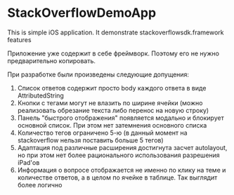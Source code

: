 # StackOverflowDemoApp
This is simple iOS application. It demonstrate stackoverflowsdk.framework features


Приложение уже содержит в себе фреймворк. Поэтому его не нужно предварительно копировать.

При разработке были произведены следующие допущения:
1. Список ответов содержит просто body каждого ответа в виде AttributedString
2. Кнопки с тегами могут не влазить по ширине ячейки (можно реализовать обрезание текста либо перенос на новую строку)
3. Панель "быстрого отображения" появляется модально и блокирует основной список. При этом нет затемнения основного списка
4. Количество тегов ограничено 5-ю (в данный момент на stackoverflow нельзя поставить больше 5 тегов)
5. Адаптация под различные расширения достигнута засчет autolayout, но при этом нет более рационального использования разрешения iPad'ов
6. Информация о вопросе отображается не именно по клику на теме и количестве ответов, а в целом по ячейке в таблице. Так выглядит более логично
